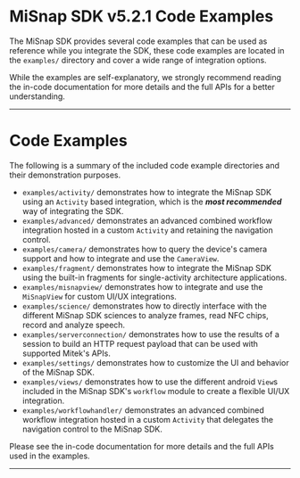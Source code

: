 # MiSnap SDK v5.2.1 Code Examples

The MiSnap SDK provides several code examples that can be used as reference while you integrate the SDK, 
these code examples are located in the `examples/` directory and cover a wide range of integration 
options.

While the examples are self-explanatory, we strongly recommend reading the in-code documentation for more details and the full APIs for a better understanding.

- - - -

# Code Examples

The following is a summary of the included code example directories and their demonstration purposes.

* `examples/activity/` demonstrates how to integrate the MiSnap SDK using an `Activity` based integration, which is the ***most recommended*** way of integrating the SDK.
* `examples/advanced/` demonstrates an advanced combined workflow integration hosted in a custom `Activity` and retaining the navigation control.
* `examples/camera/` demonstrates how to query the device's camera support and how to integrate and use the `CameraView`.
* `examples/fragment/` demonstrates how to integrate the MiSnap SDK using the built-in fragments for single-activity architecture applications.
* `examples/misnapview/` demonstrates how to integrate and use the `MiSnapView` for custom UI/UX integrations.
* `examples/science/` demonstrates how to directly interface with the different MiSnap SDK sciences to analyze frames, read NFC chips, record and analyze speech.
* `examples/serverconnection/` demonstrates how to use the results of a session to build an HTTP request payload that can be used with supported Mitek's APIs.
* `examples/settings/` demonstrates how to customize the UI and behavior of the MiSnap SDK.
* `examples/views/` demonstrates how to use the different android `View`s included in the MiSnap SDK's `workflow` module to create a flexible UI/UX integration.
* `examples/workflowhandler/` demonstrates an advanced combined workflow integration hosted in a custom `Activity` that delegates the navigation control to the MiSnap SDK.

Please see the in-code documentation for more details and the full APIs used in the examples.

- - - -
